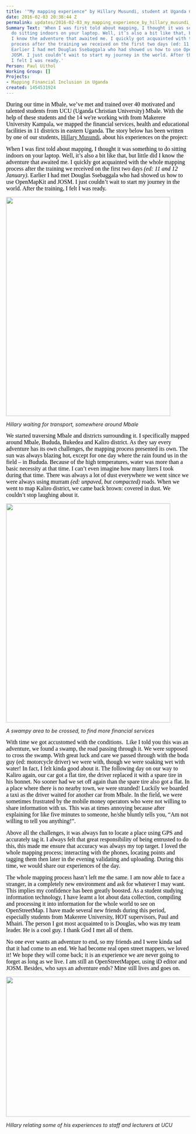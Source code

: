 ```yaml
---
title: '"My mapping experience" by Hillary Musundi, student at Uganda Christian University.'
date: 2016-02-03 20:38:44 Z
permalink: updates/2016-02-03_my_mapping_experience_by_hillary_musundi_student_at_uganda_christian_universit
Summary Text: 'When I was first told about mapping, I thought it was something to
  do sitting indoors on your laptop. Well, it’s also a bit like that, but little did
  I know the adventure that awaited me. I quickly got acquainted with the whole mapping
  process after the training we received on the first two days (ed: 11 and 12 January).
  Earlier I had met Douglas Ssebaggala who had showed us how to use OpenMapKit and
  JOSM. I just couldn’t wait to start my journey in the world. After the training,
  I felt I was ready.'
Person: Paul Uithol
Working Group: []
Projects:
- Mapping Financial Inclusion in Uganda
created: 1454531924
---
```


<p><span id="docs-internal-guid-56b9219b-a8cf-5b09-9654-26b89137533c" style="font-size: 16px; font-family: Calibri; color: #000000; background-color: transparent; font-weight: 400; font-style: normal; font-variant: normal; text-decoration: none; vertical-align: baseline;">During our time in Mbale, we’ve met and trained over 40 motivated and talented students from UCU (Uganda Christian University) Mbale. With the help of these students and the 14 we're working with from Makerere University Kampala, we mapped the financial services, health and educational facilities in 11 districts in eastern Uganda. The story below has been written by one of our students, <a href="https://twitter.com/HillaryMusundi">Hillary Musundi</a>, about his experiences on the project:<br></span></p><p><span style="font-size: 16px; font-family: Calibri; color: #000000; background-color: transparent; font-weight: 400; font-style: normal; font-variant: normal; text-decoration: none; vertical-align: baseline;">When I was first told about mapping, I thought it was something to do sitting indoors on your laptop. Well, it’s also a bit like that, but little did I know the adventure that awaited me. I quickly got acquainted with the whole mapping process after the training we received on the first two days </span><span style="font-size: 16px; font-family: Calibri; color: #000000; background-color: transparent; font-weight: 400; font-style: italic; font-variant: normal; text-decoration: none; vertical-align: baseline;">(ed: 11 and 12 January)</span><span style="font-size: 16px; font-family: Calibri; color: #000000; background-color: transparent; font-weight: 400; font-style: normal; font-variant: normal; text-decoration: none; vertical-align: baseline;">. Earlier I had met Douglas Ssebaggala who had showed us how to use OpenMapKit and JOSM. I just couldn’t wait to start my journey in the world. After the training, I felt I was ready.</span></p><p><span style="font-size: 16px; font-family: Calibri; color: #000000; background-color: transparent; font-weight: 400; font-style: normal; font-variant: normal; text-decoration: none; vertical-align: baseline;"><img src="/sites/default/files/2016-02-01_IMG-20160202-WA0000.jpg" alt="" height="599" width="450"></span></p><p><em>Hillary waiting for transport, somewhere around Mbale</em></p><p><span style="font-size: 16px; font-family: Calibri; color: #000000; background-color: transparent; font-weight: 400; font-style: normal; font-variant: normal; text-decoration: none; vertical-align: baseline;">We started traversing Mbale and districts surrounding it. I specifically mapped around Mbale, Bududa, Bukedea and Kaliro district. As they say every adventure has its own challenges, the mapping process presented its own. The sun was always blazing hot, except for one day where the rain found us in the field – in Bududa. Because of the high temperatures, water was more than a basic necessity at that time. I can’t even imagine how many liters I took during that time. There was always a lot of dust everywhere we went since we were always using murram </span><span style="font-size: 16px; font-family: Calibri; color: #000000; background-color: transparent; font-weight: 400; font-style: italic; font-variant: normal; text-decoration: none; vertical-align: baseline;">(ed: unpaved, but compacted)</span><span style="font-size: 16px; font-family: Calibri; color: #000000; background-color: transparent; font-weight: 400; font-style: normal; font-variant: normal; text-decoration: none; vertical-align: baseline;"> roads. When we went to map Kaliro district, we came back brown: covered in dust. We couldn’t stop laughing about it.</span></p><p><span style="font-size: 16px; font-family: Calibri; color: #000000; background-color: transparent; font-weight: 400; font-style: normal; font-variant: normal; text-decoration: none; vertical-align: baseline;"><img src="/sites/default/files/2016-02-01_IMG-20160125-WA0019.jpg" alt="" height="599" width="450"></span></p><p><em>A swampy area to be crossed, to find more financial services</em></p><p><span style="font-size: 16px; font-family: Calibri; color: #000000; background-color: transparent; font-weight: 400; font-style: normal; font-variant: normal; text-decoration: none; vertical-align: baseline;">With time we got accustomed with the conditions. &nbsp;Like I told you this was an adventure, we found a swamp, the road passing through it. We were supposed to cross the swamp. With great luck and care we passed through with the boda guy (ed: motorcycle driver) we were with, though we were soaking wet with water! In fact, I felt kinda good about it. The following day on our way to Kaliro again, our car got a flat tire, the driver replaced it with a spare tire in his bonnet. No sooner had we set off again than the spare tire also got a flat. In a place where there is no nearby town, we were stranded! Luckily we boarded a taxi as the driver waited for another car from Mbale. In the field, we were sometimes frustrated by the mobile money operators who were not willing to share information with us. This was at times annoying because after explaining for like five minutes to someone, he/she bluntly tells you, “Am not willing to tell you anything!”.</span></p><p><span style="font-size: 16px; font-family: Calibri; color: #000000; background-color: transparent; font-weight: 400; font-style: normal; font-variant: normal; text-decoration: none; vertical-align: baseline;">Above all the challenges, it was always fun to locate a place using GPS and accurately tag it. I always felt that great responsibility of being entrusted to do this, this made me ensure that accuracy was always my top target. I loved the whole mapping process; interacting with the phones, locating points and tagging them then later in the evening validating and uploading. During this time, we would share our experiences of the day.</span></p><p><span style="font-size: 16px; font-family: Calibri; color: #000000; background-color: transparent; font-weight: 400; font-style: normal; font-variant: normal; text-decoration: none; vertical-align: baseline;">The whole mapping process hasn’t left me the same. I am now able to face a stranger, in a completely new environment and ask for whatever I may want. This implies my confidence has been greatly boosted. As a student studying information technology, I have learnt a lot about data collection, compiling and processing it into information for the whole world to see on OpenStreetMap. I have made several new friends during this period, especially students from Makerere University, HOT supervisors, Paul and Mhairi. The person I got most acquainted to is Douglas, who was my team leader. He is a cool guy. I thank God I met all of them.</span></p><p><span style="font-size: 16px; font-family: Calibri; color: #000000; background-color: transparent; font-weight: 400; font-style: normal; font-variant: normal; text-decoration: none; vertical-align: baseline;">No one ever wants an adventure to end, so my friends and I were kinda sad that it had come to an end. We had become real open street mappers, we loved it! We hope they will come back; it is an experience we are never going to forget as long as we live. I am still an OpenStreetMapper, using iD editor and JOSM. Besides, who says an adventure ends? Mine still lives and goes on.</span></p><p><span style="font-size: 16px; font-family: Calibri; color: #000000; background-color: transparent; font-weight: 400; font-style: normal; font-variant: normal; text-decoration: none; vertical-align: baseline;"><img class="image-large" src="/sites/default/files/styles/large/public/2016-02-01_IMG_20160127_113514.jpg?itok=wU4HLbBP" alt="" height="383" width="510"></span></p><p><em>Hillary relating some of his experiences to staff and lecturers at UCU</em></p>
